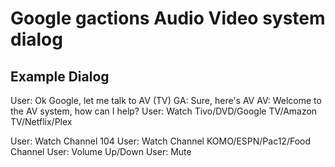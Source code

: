 # Google gactions Audio Video system dialog

## Example Dialog

User: Ok Google, let me talk to AV (TV)
GA:   Sure, here's AV
AV:   Welcome to the AV system, how can I help?
User: Watch Tivo/DVD/Google TV/Amazon TV/Netflix/Plex

User: Watch Channel 104
User: Watch Channel KOMO/ESPN/Pac12/Food Channel
User: Volume Up/Down
User: Mute


